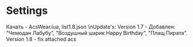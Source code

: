 # Settings
Качать - AcsWear.lua, list1.8.json
\nUpdate's:
Version 1.7 - Добавлен: "Чемодан Лабубу", "Воздушный шарик Happy Birthday", "Плащ Пирата".
Version 1.8 - fix attached acs
